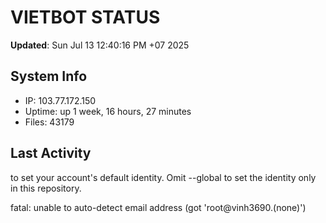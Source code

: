 # VIETBOT STATUS
**Updated**: Sun Jul 13 12:40:16 PM +07 2025

## System Info
- IP: 103.77.172.150
- Uptime: up 1 week, 16 hours, 27 minutes
- Files: 43179

## Last Activity

to set your account's default identity.
Omit --global to set the identity only in this repository.

fatal: unable to auto-detect email address (got 'root@vinh3690.(none)')
